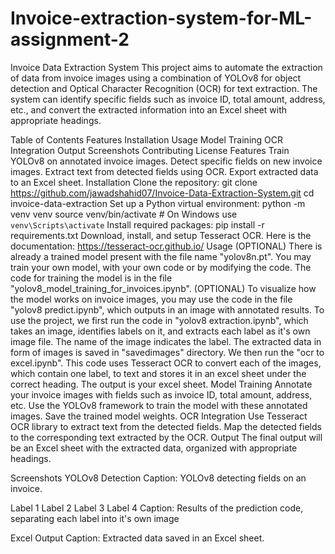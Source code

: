 # Invoice-extraction-system-for-ML-assignment-2
Invoice Data Extraction System
This project aims to automate the extraction of data from invoice images using a combination of YOLOv8 for object detection and Optical Character Recognition (OCR) for text extraction. The system can identify specific fields such as invoice ID, total amount, address, etc., and convert the extracted information into an Excel sheet with appropriate headings.

Table of Contents
Features
Installation
Usage
Model Training
OCR Integration
Output
Screenshots
Contributing
License
Features
Train YOLOv8 on annotated invoice images.
Detect specific fields on new invoice images.
Extract text from detected fields using OCR.
Export extracted data to an Excel sheet.
Installation
Clone the repository:
git clone https://github.com/jawadshahid07/Invoice-Data-Extraction-System.git
cd invoice-data-extraction
Set up a Python virtual environment:
python -m venv venv
source venv/bin/activate  # On Windows use `venv\Scripts\activate`
Install required packages:
pip install -r requirements.txt
Download, install, and setup Tesseract OCR. Here is the documentation: https://tesseract-ocr.github.io/
Usage
(OPTIONAL) There is already a trained model present with the file name "yolov8n.pt". You may train your own model, with your own code or by modifying the code. The code for training the model is in the file "yolov8_model_training_for_invoices.ipynb".
(OPTIONAL) To visualize how the model works on invoice images, you may use the code in the file "yolov8 predict.ipynb", which outputs in an image with annotated results.
To use the project, we first run the code in "yolov8 extraction.ipynb", which takes an image, identifies labels on it, and extracts each label as it's own image file. The name of the image indicates the label. The extracted data in form of images is saved in "savedimages" directory.
We then run the "ocr to excel.ipynb". This code uses Tesseract OCR to convert each of the images, which contain one label, to text and stores it in an excel sheet under the correct heading. The output is your excel sheet.
Model Training
Annotate your invoice images with fields such as invoice ID, total amount, address, etc.
Use the YOLOv8 framework to train the model with these annotated images.
Save the trained model weights.
OCR Integration
Use Tesseract OCR library to extract text from the detected fields.
Map the detected fields to the corresponding text extracted by the OCR.
Output
The final output will be an Excel sheet with the extracted data, organized with appropriate headings.

Screenshots
YOLOv8 Detection
Caption: YOLOv8 detecting fields on an invoice.

Label 1 Label 2 Label 3 Label 4
Caption: Results of the prediction code, separating each label into it's own image

Excel Output
Caption: Extracted data saved in an Excel sheet.



